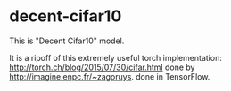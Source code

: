 # decent-cifar10
This is "Decent Cifar10" model.

It is a ripoff of this extremely useful torch implementation: 
http://torch.ch/blog/2015/07/30/cifar.html
done by http://imagine.enpc.fr/~zagoruys.
done in TensorFlow.
